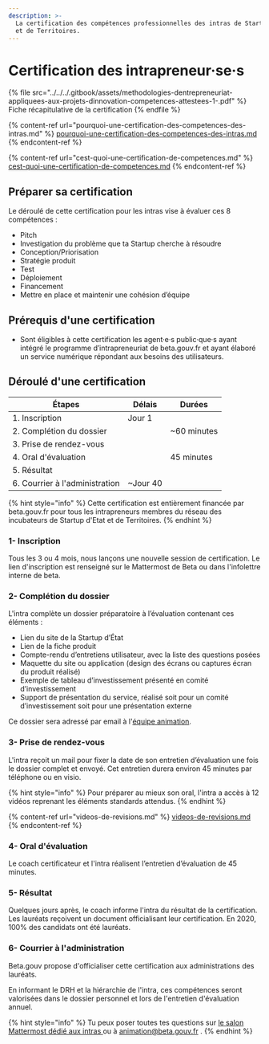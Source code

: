 ```yaml
---
description: >-
  La certification des compétences professionnelles des intras de Startup d'Etat
  et de Territoires.
---
```


# Certification des intrapreneur·se·s

{% file src="../../../.gitbook/assets/methodologies-dentrepreneuriat-appliquees-aux-projets-dinnovation-competences-attestees-1-.pdf" %}
Fiche récapitulative de la certification
{% endfile %}

{% content-ref url="pourquoi-une-certification-des-competences-des-intras.md" %}
[pourquoi-une-certification-des-competences-des-intras.md](pourquoi-une-certification-des-competences-des-intras.md)
{% endcontent-ref %}

{% content-ref url="cest-quoi-une-certification-de-competences.md" %}
[cest-quoi-une-certification-de-competences.md](cest-quoi-une-certification-de-competences.md)
{% endcontent-ref %}

## Préparer sa certification

Le déroulé de cette certification pour les intras vise à évaluer ces 8 compétences :

* Pitch
* Investigation du problème que ta Startup cherche à résoudre
* Conception/Priorisation
* Stratégie produit
* Test&#x20;
* Déploiement
* Financement
* Mettre en place et maintenir une cohésion d’équipe

## Prérequis d'une certification

* Sont éligibles à cette certification les agent·e·s public·que·s ayant intégré le programme d’intrapreneuriat de beta.gouv.fr et ayant élaboré un service numérique répondant aux besoins des utilisateurs.

## Déroulé d'une certification

| Étapes                         | Délais    | Durées       |
| ------------------------------ | --------- | ------------ |
| 1. Inscription                 | Jour 1    |              |
| 2. Complétion du dossier       |           | \~60 minutes |
| 3. Prise de rendez-vous        |           |              |
| 4. Oral d'évaluation           |           | 45 minutes   |
| 5. Résultat                    |           |              |
| 6. Courrier à l'administration | \~Jour 40 |              |

{% hint style="info" %}
Cette certification est entièrement financée par beta.gouv.fr pour tous les intrapreneurs membres du réseau des incubateurs de Startup d'Etat et de Territoires.
{% endhint %}

### 1- Inscription

Tous les 3 ou 4 mois, nous lançons une nouvelle session de certification. Le lien d'inscription est renseigné sur le Mattermost de Beta ou dans l'infolettre interne de beta.

### 2- Complétion du dossier

L'intra complète un dossier préparatoire à l’évaluation contenant ces éléments :

* Lien du site de la Startup d’État
* Lien de la fiche produit
* Compte-rendu d’entretiens utilisateur, avec la liste des questions posées
* Maquette du site ou application (design des écrans ou captures écran du produit réalisé)
* Exemple de tableau d’investissement présenté en comité d’investissement
* Support de présentation du service, réalisé soit pour un comité d’investissement soit pour une présentation externe

Ce dossier sera adressé par email à l'[équipe animation](../../../decouvrir-les-guides-des-autres-incubateurs/incubateur-de-la-dinum/lequipe-danimation-beta.gouv.fr.md).

### 3- Prise de rendez-vous

L'intra reçoit un mail pour fixer la date de son entretien d’évaluation une fois le dossier complet et envoyé. Cet entretien durera environ 45 minutes par téléphone ou en visio.

{% hint style="info" %}
Pour préparer au mieux son oral, l'intra a accès à 12 vidéos reprenant les éléments standards attendus.
{% endhint %}

{% content-ref url="videos-de-revisions.md" %}
[videos-de-revisions.md](videos-de-revisions.md)
{% endcontent-ref %}

### 4- Oral d'évaluation

Le coach certificateur et l'intra réalisent l’entretien d’évaluation de 45 minutes.

### 5- Résultat

Quelques jours après, le coach informe l'intra du résultat de la certification. Les lauréats reçoivent un document officialisant leur certification. En 2020, 100% des candidats ont été lauréats.

### 6- Courrier à l'administration

Beta.gouv propose d'officialiser cette certification aux administrations des lauréats.

En informant le DRH et la hiérarchie de l'intra, ces compétences seront valorisées dans le dossier personnel et lors de l'entretien d'évaluation annuel.

{% hint style="info" %}
Tu peux poser toutes tes questions sur [le salon Mattermost dédié aux intras ](https://mattermost.incubateur.net/betagouv/channels/domaine-intrapreneurs)ou à animation@beta.gouv.fr .
{% endhint %}
